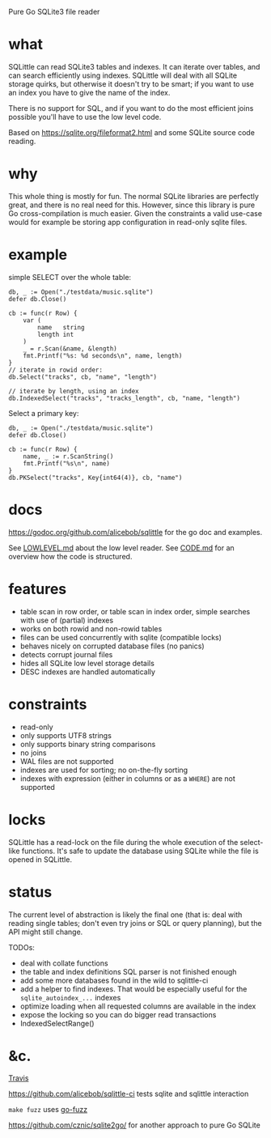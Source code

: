 Pure Go SQLite3 file reader

# what

SQLittle can read SQLite3 tables and indexes. It can iterate over tables, and
can search efficiently using indexes.  SQLittle will deal with all SQLite
storage quirks, but otherwise it doesn't try to be smart; if you want to use
an index you have to give the name of the index.

There is no support for SQL, and if you want to do the most efficient joins
possible you'll have to use the low level code.

Based on https://sqlite.org/fileformat2.html and some SQLite source code reading.


# why

This whole thing is mostly for fun. The normal SQLite libraries are perfectly great, and
there is no real need for this. However, since this library is pure Go
cross-compilation is much easier. Given the constraints a valid use-case would
for example be storing app configuration in read-only sqlite files.

# example

simple SELECT over the whole table:

    db, _ := Open("./testdata/music.sqlite")
    defer db.Close()

    cb := func(r Row) {
        var (
            name   string
            length int
        )
        _ = r.Scan(&name, &length)
        fmt.Printf("%s: %d seconds\n", name, length)
    }
    // iterate in rowid order:
    db.Select("tracks", cb, "name", "length")

    // iterate by length, using an index
    db.IndexedSelect("tracks", "tracks_length", cb, "name, "length")


Select a primary key:

    db, _ := Open("./testdata/music.sqlite")
    defer db.Close()

    cb := func(r Row) {
        name, _ := r.ScanString()
        fmt.Printf("%s\n", name)
    }
    db.PKSelect("tracks", Key{int64(4)}, cb, "name")


# docs

https://godoc.org/github.com/alicebob/sqlittle for the go doc and examples.

See [LOWLEVEL.md](LOWLEVEL.md) about the low level reader.
See [CODE.md](CODE.md) for an overview how the code is structured.


# features

- table scan in row order, or table scan in index order, simple searches with
  use of (partial) indexes
- works on both rowid and non-rowid tables
- files can be used concurrently with sqlite (compatible locks)
- behaves nicely on corrupted database files (no panics)
- detects corrupt journal files
- hides all SQLite low level storage details
- DESC indexes are handled automatically


# constraints

- read-only
- only supports UTF8 strings
- only supports binary string comparisons
- no joins
- WAL files are not supported
- indexes are used for sorting; no on-the-fly sorting
- indexes with expression (either in columns or as a `WHERE`) are not supported


# locks

SQLittle has a read-lock on the file during the whole execution of the
select-like functions. It's safe to update the database using SQLite while the
file is opened in SQLittle.


# status

The current level of abstraction is likely the final one (that is: deal
with reading single tables; don't even try joins or SQL or query planning), but
the API might still change.

TODOs:
- deal with collate functions
- the table and index definitions SQL parser is not finished enough
- add some more databases found in the wild to sqlittle-ci
- add a helper to find indexes. That would be especially useful for the
  `sqlite_autoindex_...` indexes
- optimize loading when all requested columns are available in the index
- expose the locking so you can do bigger read transactions
- IndexedSelectRange()

# &c.

[Travis](https://travis-ci.org/alicebob/sqlittle)

https://github.com/alicebob/sqlittle-ci tests sqlite and sqlittle interaction

`make fuzz` uses [go-fuzz](https://github.com/dvyukov/go-fuzz)

https://github.com/cznic/sqlite2go/ for another approach to pure Go SQLite
